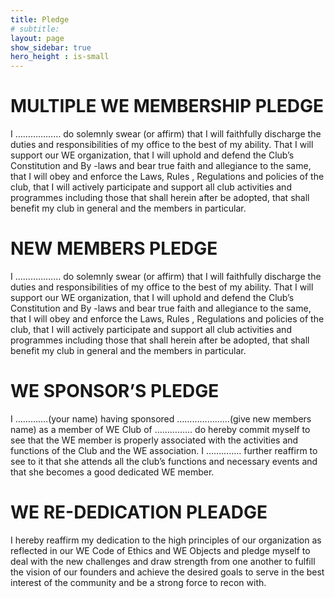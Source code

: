 ```yaml
---
title: Pledge
# subtitle: 
layout: page
show_sidebar: true
hero_height : is-small
---
```



# MULTIPLE WE MEMBERSHIP PLEDGE

I ……………… do solemnly swear (or affirm) that I will faithfully discharge the duties and responsibilities of my office to the best
of my ability. That I will support our WE organization, that I will uphold and defend the Club’s Constitution and By -laws and bear
true faith and allegiance to the same, that I will obey and enforce the Laws, Rules , Regulations and policies of the club, that I will
actively participate and support all club activities and programmes including those that shall herein after be adopted, that shall
benefit my club in general and the members in particular.

# NEW MEMBERS PLEDGE

I ……………… do solemnly swear (or affirm) that I will faithfully discharge the duties and responsibilities of my office to the best
of my ability. That I will support our WE organization, that I will uphold and defend the Club’s Constitution and By -laws and bear
true faith and allegiance to the same, that I will obey and enforce the Laws, Rules , Regulations and policies of the club, that I will
actively participate and support all club activities and programmes including those that shall herein after be adopted, that shall
benefit my club in general and the members in particular.

# WE SPONSOR’S PLEDGE

I ………….(your name) having sponsored …………………(give new members name) as a member of WE Club of …………… do
hereby commit myself to see that the WE member is properly associated with the activities and functions of the Club and the WE
association. I ………….. further reaffirm to see to it that she attends all the club’s functions and necessary events and that she
becomes a good dedicated WE member.

# WE RE-DEDICATION PLEADGE

I hereby reaffirm my dedication to the high principles of our organization as reflected in our WE Code of Ethics and WE Objects
and pledge myself to deal with the new challenges and draw strength from one another to fulfill the vision of our founders and
achieve the desired goals to serve in the best interest of the community and be a strong force to recon with.